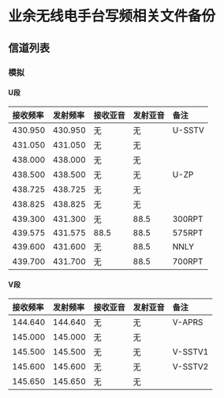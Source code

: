 # 业余无线电手台写频相关文件备份

## 信道列表

### 模拟

#### U段

| 接收频率 | 发射频率 | 接收亚音 | 发射亚音 | 备注 |
| :------ | :---- | :------ | :------ | :------ |
| 430.950 | 430.950 | 无 | 无 | U-SSTV |
| 431.050 | 431.050 | 无 | 无 |  |
| 438.000 | 438.000 | 无 | 无 |  |
| 438.500 | 438.500 | 无 | 无 | U-ZP |
| 438.725 | 438.725 | 无 | 无 |  |
| 438.825 | 438.825 | 无 | 无 |  |
| 439.300 | 431.300 | 无 | 88.5 | 300RPT |
| 439.575 | 431.575 | 88.5 | 88.5 | 575RPT |
| 439.600 | 431.600 | 无 | 88.5 | NNLY |
| 439.700 | 431.700 | 无 | 88.5 | 700RPT |

#### V段

| 接收频率 | 发射频率 | 接收亚音 | 发射亚音 | 备注 |
| :------ | :---- | :------ | :------ | :------ |
| 144.640 | 144.640 | 无 | 无 | V-APRS |
| 145.000 | 145.000 | 无 | 无 | |
| 145.500 | 145.500 | 无 | 无 | V-SSTV1 |
| 145.600 | 145.600 | 无 | 无 | V-SSTV2 |
| 145.650 | 145.650 | 无 | 无 |  |
